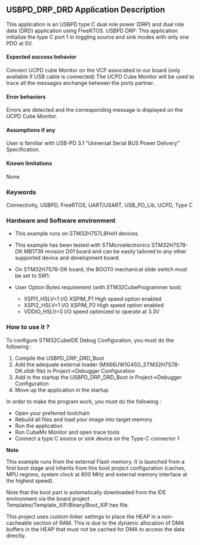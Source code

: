 
## <b>USBPD_DRP_DRD Application Description</b>

This application is an USBPD type C dual role power (DRP) and dual role data (DRD) application using FreeRTOS.
USBPD DRP: This application initialize the type C port 1 in toggling source and sink modes with only one PDO at 5V.

####  <b>Expected success behavior</b>
Connect UCPD cube Monitor on the VCP associated to our board (only available if USB cable is connected)
The UCPD Cube Monitor will be used to trace all the messages exchange between the ports partner.

#### <b>Error behaviors</b>

Errors are detected and the corresponding message is displayed on the UCPD Cube Monitor.

#### <b>Assumptions if any</b>

User is familiar with USB-PD 3.1 "Universal Serial BUS Power Delivery" Specification.

#### <b>Known limitations</b>
None.

### <b>Keywords</b>

Connectivity, USBPD, FreeRTOS, UART/USART, USB_PD_Lib, UCPD, Type C

### <b>Hardware and Software environment</b> 

  - This example runs on STM32H7S7L8HxH devices.

  - This example has been tested with STMicroelectronics STM32H7S78-DK
    MB1736 revision D01 board and can be easily tailored to any other supported device
    and development board.

  - On STM32H7S78-DK board, the BOOT0 mechanical slide switch must be set to SW1.

  - User Option Bytes requirement (with STM32CubeProgrammer tool):

    - XSPI1_HSLV=1     I/O XSPIM_P1 High speed option enabled
    - XSPI2_HSLV=1     I/O XSPIM_P2 High speed option enabled
    - VDDIO_HSLV=0     I/O speed optimized to operate at 3.3V

### <b>How to use it ?</b>
To configure STM32CubeIDE Debug Configuration, you must do the following :

 1. Compile the USBPD_DRP_DRD_Boot
 2. Add the adequate external loader (MX66UW1G45G_STM32H7S78-DK.stldr file) in Project->Debugger Configuration
 3. Add in the startup the USBPD_DRP_DRD_Boot in Project->Debugger Configuration
 4. Move up the application in the startup

In order to make the program work, you must do the following :

 - Open your preferred toolchain
 - Rebuild all files and load your image into target memory
 - Run the application
 - Run CubeMx Monitor and open trace tools
 - Connect a type C source or sink device on the Type-C connector 1

<b>Note</b>

   This example runs from the external Flash memory. It is launched from a first boot stage and inherits from this
   boot project configuration (caches, MPU regions, system clock at 600 MHz and external memory interface at the 
   highest speed). 

   Note that the boot part is automatically downloaded from the IDE environment via the board 
   project Templates/Template_XIP/Binary/Boot_XIP.hex file. 

   This project uses custom linker settings to place the HEAP in a non-cacheable section of RAM. This is due to
   the dynamic allocation of DMA buffers in the HEAP that must not be cached for DMA to access the data directly.

